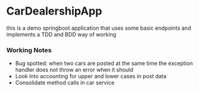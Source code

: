 # CarDealershipApp
this is a demo springboot application that uses some basic endpoints and implements a TDD and BDD way of working

### Working Notes
- Bug spotted: when two cars are posted at the same time the exception handler does not throw an error when it should
- Look into accounting for upper and lower cases in post data
- Consolidate method calls in car service
